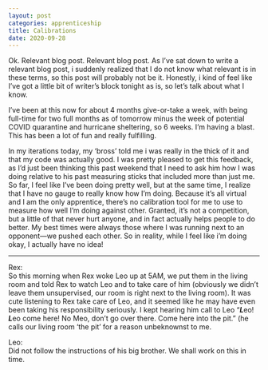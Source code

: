 ```yaml
---
layout: post 
categories: apprenticeship
title: Calibrations
date: 2020-09-28
---
```


Ok.  Relevant blog post.  Relevant blog post.  As I’ve sat down to write a relevant blog post, i suddenly realized that I do not know what relevant is in these terms, so this post will probably not be it.  Honestly, i kind of feel like I’ve got a little bit of writer’s block tonight as is, so let’s talk about what I know.

I’ve been at this now for about 4 months give-or-take a week, with being full-time for two full months as of tomorrow minus the week of potential COVID quarantine and hurricane sheltering, so 6 weeks.  I’m having a blast.  This has been a lot of fun and really fulfilling.  

In my iterations today, my ‘bross’ told me i was really in the thick of it and that my code was actually good.  I was pretty pleased to get this feedback, as I’d just been thinking this past weekend that I need to ask him how I was doing relative to his past measuring sticks that included more than just me.  So far, I feel like I’ve been doing pretty well, but at the same time, I realize that I have no gauge to really know how I’m doing.  Because it’s all virtual and I am the only apprentice, there’s no calibration tool for me to use to measure how well I’m doing against other.  Granted, it’s not a competition, but a little of that never hurt anyone, and in fact actually helps people to do better.  My best times were always those where I was running next to an opponent—we pushed each other.  So in reality, while I feel like i’m doing okay, I actually have no idea!

***
Rex:  
So this morning when Rex woke Leo up at 5AM, we put them in the living room and told Rex to watch Leo and to take care of him (obviously we didn’t leave them unsupervised, our room is right next to the living room).  It was cute listening to Rex take care of Leo, and it seemed like he may have even been taking his responsibility seriously.  I kept hearing him call to Leo “***L***eo!  ***L***eo come here!  No Meo, don’t go over there.  Come here into the pit.” (he calls our living room ‘the pit’ for a reason unbeknownst to me.


Leo:  
Did not follow the instructions of his big brother.  We shall work on this in time.
